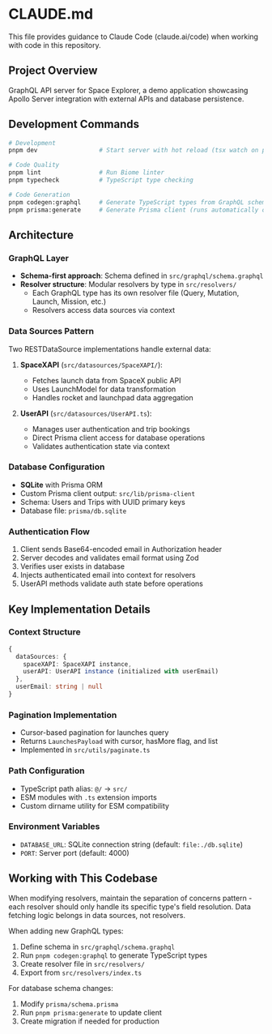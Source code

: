 # CLAUDE.md

This file provides guidance to Claude Code (claude.ai/code) when working with code in this repository.

## Project Overview

GraphQL API server for Space Explorer, a demo application showcasing Apollo Server integration with external APIs and database persistence.

## Development Commands

```bash
# Development
pnpm dev                 # Start server with hot reload (tsx watch on port 4000)

# Code Quality
pnpm lint                # Run Biome linter
pnpm typecheck           # TypeScript type checking

# Code Generation
pnpm codegen:graphql     # Generate TypeScript types from GraphQL schema
pnpm prisma:generate     # Generate Prisma client (runs automatically on postinstall)
```

## Architecture

### GraphQL Layer

- **Schema-first approach**: Schema defined in `src/graphql/schema.graphql`
- **Resolver structure**: Modular resolvers by type in `src/resolvers/`
  - Each GraphQL type has its own resolver file (Query, Mutation, Launch, Mission, etc.)
  - Resolvers access data sources via context

### Data Sources Pattern

Two RESTDataSource implementations handle external data:

1. **SpaceXAPI** (`src/datasources/SpaceXAPI/`): 
   - Fetches launch data from SpaceX public API
   - Uses LaunchModel for data transformation
   - Handles rocket and launchpad data aggregation

2. **UserAPI** (`src/datasources/UserAPI.ts`):
   - Manages user authentication and trip bookings
   - Direct Prisma client access for database operations
   - Validates authentication state via context

### Database Configuration

- **SQLite** with Prisma ORM
- Custom Prisma client output: `src/lib/prisma-client`
- Schema: Users and Trips with UUID primary keys
- Database file: `prisma/db.sqlite`

### Authentication Flow

1. Client sends Base64-encoded email in Authorization header
2. Server decodes and validates email format using Zod
3. Verifies user exists in database
4. Injects authenticated email into context for resolvers
5. UserAPI methods validate auth state before operations

## Key Implementation Details

### Context Structure
```typescript
{
  dataSources: {
    spaceXAPI: SpaceXAPI instance,
    userAPI: UserAPI instance (initialized with userEmail)
  },
  userEmail: string | null
}
```

### Pagination Implementation
- Cursor-based pagination for launches query
- Returns `LaunchesPayload` with cursor, hasMore flag, and list
- Implemented in `src/utils/paginate.ts`

### Path Configuration
- TypeScript path alias: `@/` → `src/`
- ESM modules with `.ts` extension imports
- Custom dirname utility for ESM compatibility

### Environment Variables
- `DATABASE_URL`: SQLite connection string (default: `file:./db.sqlite`)
- `PORT`: Server port (default: 4000)

## Working with This Codebase

When modifying resolvers, maintain the separation of concerns pattern - each resolver should only handle its specific type's field resolution. Data fetching logic belongs in data sources, not resolvers.

When adding new GraphQL types:
1. Define schema in `src/graphql/schema.graphql`
2. Run `pnpm codegen:graphql` to generate TypeScript types
3. Create resolver file in `src/resolvers/`
4. Export from `src/resolvers/index.ts`

For database schema changes:
1. Modify `prisma/schema.prisma`
2. Run `pnpm prisma:generate` to update client
3. Create migration if needed for production
